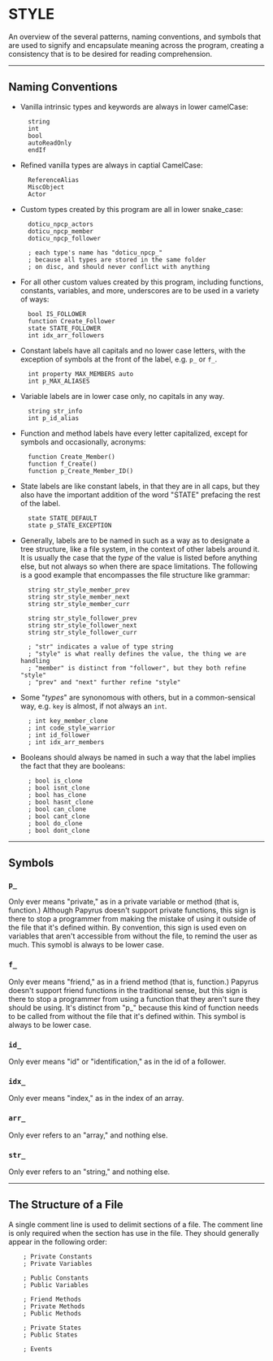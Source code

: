 # STYLE
An overview of the several patterns, naming conventions, and symbols that are used to signify and encapsulate meaning across the program, creating a consistency that is to be desired for reading comprehension.

---

## Naming Conventions
- Vanilla intrinsic types and keywords are always in lower camelCase:

        string
        int
        bool
        autoReadOnly
        endIf

- Refined vanilla types are always in captial CamelCase:

        ReferenceAlias
        MiscObject
        Actor

- Custom types created by this program are all in lower snake_case:

        doticu_npcp_actors
        doticu_npcp_member
        doticu_npcp_follower

        ; each type's name has "doticu_npcp_"
        ; because all types are stored in the same folder
        ; on disc, and should never conflict with anything

- For all other custom values created by this program, including functions, constants, variables, and more, underscores are to be used in a variety of ways:

        bool IS_FOLLOWER
        function Create_Follower
        state STATE_FOLLOWER
        int idx_arr_followers

- Constant labels have all capitals and no lower case letters, with the exception of symbols at the front of the label, e.g. `p_` or `f_`.

        int property MAX_MEMBERS auto
        int p_MAX_ALIASES

- Variable labels are in lower case only, no capitals in any way.

        string str_info
        int p_id_alias
        
- Function and method labels have every letter capitalized, except for symbols and occasionally, acronyms:

        function Create_Member()
        function f_Create()
        function p_Create_Member_ID()

- State labels are like constant labels, in that they are in all caps, but they also have the important addition of the word "STATE" prefacing the rest of the label.

        state STATE_DEFAULT
        state p_STATE_EXCEPTION

- Generally, labels are to be named in such as a way as to designate a tree structure, like a file system, in the context of other labels around it. It is usually the case that the *type* of the value is listed before anything else, but not always so when there are space limitations. The following is a good example that encompasses the file structure like grammar:

        string str_style_member_prev
        string str_style_member_next
        string str_style_member_curr

        string str_style_follower_prev
        string str_style_follower_next
        string str_style_follower_curr

        ; "str" indicates a value of type string
        ; "style" is what really defines the value, the thing we are handling
        ; "member" is distinct from "follower", but they both refine "style"
        ; "prev" and "next" further refine "style"

- Some "*types*" are synonomous with others, but in a common-sensical way, e.g. `key` is almost, if not always an `int`.

        ; int key_member_clone
        ; int code_style_warrior
        ; int id_follower
        ; int idx_arr_members

- Booleans should always be named in such a way that the label implies the fact that they are booleans:

        ; bool is_clone
        ; bool isnt_clone
        ; bool has_clone
        ; bool hasnt_clone
        ; bool can_clone
        ; bool cant_clone
        ; bool do_clone
        ; bool dont_clone

---

## Symbols

### `p_`
Only ever means "private," as in a private variable or method (that is, function.) Although Papyrus doesn't support private functions, this sign is there to stop a programmer from making the mistake of using it outside of the file that it's defined within. By convention, this sign is used even on variables that aren't accessible from without the file, to remind the user as much. This symobl is always to be lower case.

### `f_`
Only ever means "friend," as in a friend method (that is, function.) Papyrus doesn't support friend functions in the traditional sense, but this sign is there to stop a programmer from using a function that they aren't sure they should be using. It's distinct from "p_" because this kind of function needs to be called from without the file that it's defined within. This symbol is always to be lower case.

### `id_`
Only ever means "id" or "identification," as in the id of a follower.

### `idx_`
Only ever means "index," as in the index of an array.

### `arr_`
Only ever refers to an "array," and nothing else.

### `str_`
Only ever refers to an "string," and nothing else.

---

## The Structure of a File
A single comment line is used to delimit sections of a file. The comment line is only required when the section has use in the file. They should generally appear in the following order:

        ; Private Constants
        ; Private Variables

        ; Public Constants
        ; Public Variables

        ; Friend Methods
        ; Private Methods
        ; Public Methods

        ; Private States
        ; Public States

        ; Events
